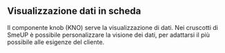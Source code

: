 ## Visualizzazione dati in scheda
Il componente knob (KNO) serve la visualizzazione di dati. Nei cruscotti di SmeUP è possibile
personalizzare la visione dei dati, per adattarsi il più possibile alle esigenze del cliente.
